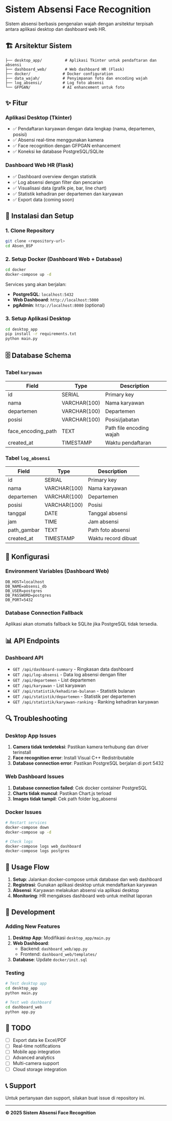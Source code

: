 # Sistem Absensi Face Recognition

Sistem absensi berbasis pengenalan wajah dengan arsitektur terpisah antara aplikasi desktop dan dashboard web HR.

## 🏗️ Arsitektur Sistem

```
├── desktop_app/          # Aplikasi Tkinter untuk pendaftaran dan absensi
├── dashboard_web/        # Web dashboard HR (Flask)
├── docker/              # Docker configuration
├── data_wajah/          # Penyimpanan foto dan encoding wajah
├── log_absensi/         # Log foto absensi
└── GFPGAN/              # AI enhancement untuk foto
```

## ✨ Fitur

### Aplikasi Desktop (Tkinter)

- ✅ Pendaftaran karyawan dengan data lengkap (nama, departemen, posisi)
- ✅ Absensi real-time menggunakan kamera
- ✅ Face recognition dengan GFPGAN enhancement
- ✅ Koneksi ke database PostgreSQL/SQLite

### Dashboard Web HR (Flask)

- ✅ Dashboard overview dengan statistik
- ✅ Log absensi dengan filter dan pencarian
- ✅ Visualisasi data (grafik pie, bar, line chart)
- ✅ Statistik kehadiran per departemen dan karyawan
- ✅ Export data (coming soon)

## 🚀 Instalasi dan Setup

### 1. Clone Repository

```bash
git clone <repository-url>
cd Absen_BSP
```

### 2. Setup Docker (Dashboard Web + Database)

```bash
cd docker
docker-compose up -d
```

Services yang akan berjalan:

- **PostgreSQL**: `localhost:5432`
- **Web Dashboard**: `http://localhost:5000`
- **pgAdmin**: `http://localhost:8080` (optional)

### 3. Setup Aplikasi Desktop

```bash
cd desktop_app
pip install -r requirements.txt
python main.py
```

## 🗄️ Database Schema

### Tabel `karyawan`

| Field              | Type         | Description              |
| ------------------ | ------------ | ------------------------ |
| id                 | SERIAL       | Primary key              |
| nama               | VARCHAR(100) | Nama karyawan            |
| departemen         | VARCHAR(100) | Departemen               |
| posisi             | VARCHAR(100) | Posisi/jabatan           |
| face_encoding_path | TEXT         | Path file encoding wajah |
| created_at         | TIMESTAMP    | Waktu pendaftaran        |

### Tabel `log_absensi`

| Field       | Type         | Description         |
| ----------- | ------------ | ------------------- |
| id          | SERIAL       | Primary key         |
| nama        | VARCHAR(100) | Nama karyawan       |
| departemen  | VARCHAR(100) | Departemen          |
| posisi      | VARCHAR(100) | Posisi              |
| tanggal     | DATE         | Tanggal absensi     |
| jam         | TIME         | Jam absensi         |
| path_gambar | TEXT         | Path foto absensi   |
| created_at  | TIMESTAMP    | Waktu record dibuat |

## 🔧 Konfigurasi

### Environment Variables (Dashboard Web)

```env
DB_HOST=localhost
DB_NAME=absensi_db
DB_USER=postgres
DB_PASSWORD=postgres
DB_PORT=5432
```

### Database Connection Fallback

Aplikasi akan otomatis fallback ke SQLite jika PostgreSQL tidak tersedia.

## 📊 API Endpoints

### Dashboard API

- `GET /api/dashboard-summary` - Ringkasan data dashboard
- `GET /api/log-absensi` - Data log absensi dengan filter
- `GET /api/departemen` - List departemen
- `GET /api/karyawan` - List karyawan
- `GET /api/statistik/kehadiran-bulanan` - Statistik bulanan
- `GET /api/statistik/departemen` - Statistik per departemen
- `GET /api/statistik/karyawan-ranking` - Ranking kehadiran karyawan

## 🔍 Troubleshooting

### Desktop App Issues

1. **Camera tidak terdeteksi**: Pastikan kamera terhubung dan driver terinstall
2. **Face recognition error**: Install Visual C++ Redistributable
3. **Database connection error**: Pastikan PostgreSQL berjalan di port 5432

### Web Dashboard Issues

1. **Database connection failed**: Cek docker container PostgreSQL
2. **Charts tidak muncul**: Pastikan Chart.js terload
3. **Images tidak tampil**: Cek path folder log_absensi

### Docker Issues

```bash
# Restart services
docker-compose down
docker-compose up -d

# Check logs
docker-compose logs web_dashboard
docker-compose logs postgres
```

## 🎯 Usage Flow

1. **Setup**: Jalankan docker-compose untuk database dan web dashboard
2. **Registrasi**: Gunakan aplikasi desktop untuk mendaftarkan karyawan
3. **Absensi**: Karyawan melakukan absensi via aplikasi desktop
4. **Monitoring**: HR mengakses dashboard web untuk melihat laporan

## 🔄 Development

### Adding New Features

1. **Desktop App**: Modifikasi `desktop_app/main.py`
2. **Web Dashboard**:
   - Backend: `dashboard_web/app.py`
   - Frontend: `dashboard_web/templates/`
3. **Database**: Update `docker/init.sql`

### Testing

```bash
# Test desktop app
cd desktop_app
python main.py

# Test web dashboard
cd dashboard_web
python app.py
```

## 📝 TODO

- [ ] Export data ke Excel/PDF
- [ ] Real-time notifications
- [ ] Mobile app integration
- [ ] Advanced analytics
- [ ] Multi-camera support
- [ ] Cloud storage integration

## 📞 Support

Untuk pertanyaan dan support, silakan buat issue di repository ini.

---

**© 2025 Sistem Absensi Face Recognition**
